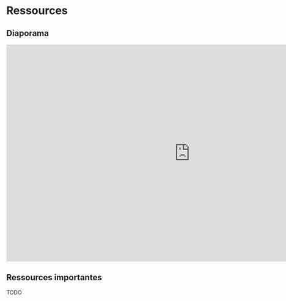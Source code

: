 # Ressources

## Diaporama

<iframe src="https://docs.google.com/presentation/d/e/2PACX-1vSSoYwqM5ohF_HiH3w4UvgNovpV3fJmP0JIj6VZp37shDEkHJ_RoLr2pNeT_6Earxp9elp8pV5LceLo/embed?start=true&loop=true&delayms=60000" frameborder="0" width="960" height="569" allowfullscreen="true" mozallowfullscreen="true" webkitallowfullscreen="true"></iframe>

## Ressources importantes 

TODO